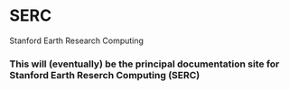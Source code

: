 # SERC
Stanford Earth Research Computing

### This will (eventually) be the principal documentation site for Stanford Earth Reserch Computing (SERC)
